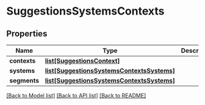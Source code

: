 # SuggestionsSystemsContexts

## Properties
Name | Type | Description | Notes
------------ | ------------- | ------------- | -------------
**contexts** | [**list[SuggestionsContext]**](SuggestionsContext.md) |  | [optional] 
**systems** | [**list[SuggestionsSystemsContextsSystems]**](SuggestionsSystemsContextsSystems.md) |  | [optional] 
**segments** | [**list[SuggestionsSystemsContextsSystems]**](SuggestionsSystemsContextsSystems.md) |  | [optional] 

[[Back to Model list]](../README.md#documentation-for-models) [[Back to API list]](../README.md#documentation-for-api-endpoints) [[Back to README]](../README.md)


